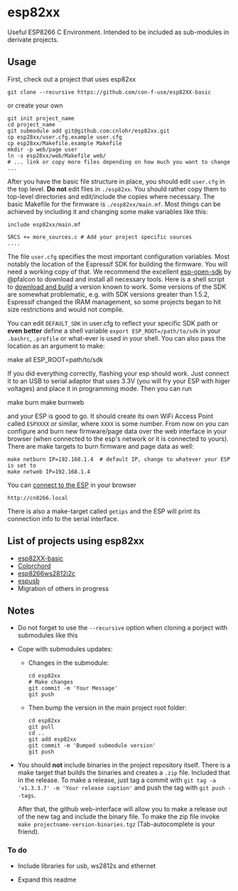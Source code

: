 # esp82xx

Useful ESP8266 C Environment. Intended to be included as sub-modules in derivate projects.

## Usage

First, check out a project that uses esp82xx

    git clone --recursive https://github.com/con-f-use/esp82XX-basic

or create your own

    git init project_name
    cd project_name
    git submodule add git@github.com:cnlohr/esp82xx.git
    cp esp28xx/user.cfg.example user.cfg
    cp esp28xx/Makefile.example Makefile
    mkdir -p web/page user
    ln -s esp28xx/web/Makefile web/
    # ... link or copy more files depending on how much you want to change ...

After you have the basic file structure in place, you should edit `user.cfg` in the top level.
**Do not** edit files in `./esp82xx`. 
You should rather copy them to top-level directories and edit/include the copies where necessary.
The basic Makefile for the firmware is `./esp82xx/main.mf`.
Most things can be achieved by including it and changing some make variables like this:

    include esp82xx/main.mf

    SRCS += more_sources.c # Add your project specific sources
    ....

The file  `user.cfg` specifies the most important configuration variables. 
Most notably the location of the Espressif SDK for building the firmware. 
You will need a working copy of that. 
We recommend the excellent [esp-open-sdk](https://github.com/pfalcon/esp-open-sdk) by @pfalcon to download and install all necessary tools.
Here is a shell script to [download and build](https://gist.github.com/con-f-use/d086ca941c2c80fbde6d8996b8a50761) a version known to work.
Some versions of the SDK are somewhat problematic, e.g. with SDK versions greater than 1.5.2, Espressif changed the IRAM management, so some projects began to hit size restrictions and would not compile.

You can edit `DEFAULT_SDK` in user.cfg to reflect your specific SDK path or **even better** define a shell variable `export ESP_ROOT=/path/to/sdk` in your `.bashrc`, `.profile` or what-ever is used in your shell. 
You can also pass the location as an argument to make:

   make all ESP_ROOT=path/to/sdk

If you did everything correctly, flashing your esp should work.
Just connect it to an USB to serial adaptor that uses 3.3V (you will fry your ESP with higer voltages) and place it in programming mode.
Then you can run

   make burn
   make burnweb

and your ESP is good to go.
It should create its own WiFi Access Point called `ESPXXXX` or similar, where `XXXX` is some number.
From now on you can configure and burn new firmware/page data over the web interface in your browser (when connected to the esp's network or it is connected to yours).
There are make targets to burn firmware and page data as well:

    make netburn IP=192.168.1.4  # default IP, change to whatever your ESP is set to
    make netweb IP=192.168.1.4

You can [connect to the ESP](http://cn8266.local) in your browser

    http://cn8266.local

There is also a make-target called `getips` and the ESP will print its connection info to the serial interface.


## List of projects using esp82xx

 - [esp82XX-basic](https://github.com/con-f-use/esp82XX-basic)
 - [Colorchord](https://github.com/cnlohr/colorchord)
 - [esp8266ws2812i2c](https://github.com/cnlohr/esp8266ws2812i2s)
 - [espusb](https://github.com/cnlohr/espusb)
 - Migration of others in progress

## Notes

 - Do not forget to use the `--recursive` option when cloning a porject with submodules like this

 - Cope with submodules updates:

    - Changes in the submodule:

        ```
        cd esp82xx
        # Make changes
        git commit -m 'Your Message'
        git push
        ```

    - Then bump the version in the main project root folder:

        ```
        cd esp82xx
        git pull
        cd ..
        git add esp82xx
        git commit -m 'Bumped submodule version'
        git push
        ```

 - You should **not** include binaries in the project repository itself.
    There is a make target that builds the binaries and creates a `.zip` file. Included that in the release.
    To make a release, just tag a commit with `git tag -a 'v1.3.3.7' -m 'Your release caption'` and push the tag with `git push --tags`.

    After that, the github web-interface will allow you to make a release out of the new tag and include the binary file.
    To make the zip file invoke `make projectname-version-binaries.tgz` (Tab-autocomplete is your friend).

### To do

 - Include libraries for usb, ws2812s and ethernet

 - Expand this readme
